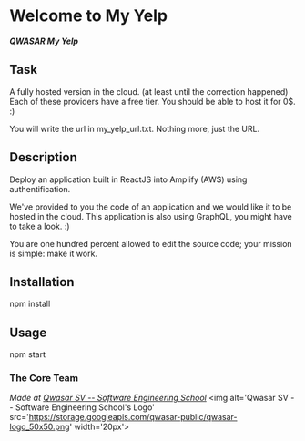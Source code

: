# Welcome to My Yelp
***QWASAR My Yelp***

## Task
A fully hosted version in the cloud. (at least until the correction happened)
Each of these providers have a free tier. You should be able to host it for 0$. :)

You will write the url in my_yelp_url.txt. Nothing more, just the URL.

## Description
Deploy an application built in ReactJS into Amplify (AWS) using authentification.

We've provided to you the code of an application and we would like it to be hosted in the cloud.
This application is also using GraphQL, you might have to take a look. :)

You are one hundred percent allowed to edit the source code; your mission is simple: make it work.

## Installation
npm install 

## Usage
npm start

### The Core Team


<span><i>Made at <a href='https://qwasar.io'>Qwasar SV -- Software Engineering School</a></i></span>
<span><img alt='Qwasar SV -- Software Engineering School's Logo' src='https://storage.googleapis.com/qwasar-public/qwasar-logo_50x50.png' width='20px'></span>
